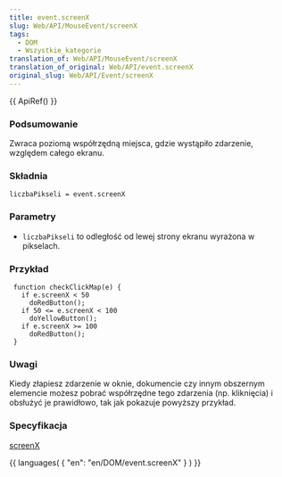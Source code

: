 ```yaml
---
title: event.screenX
slug: Web/API/MouseEvent/screenX
tags:
  - DOM
  - Wszystkie_kategorie
translation_of: Web/API/MouseEvent/screenX
translation_of_original: Web/API/event.screenX
original_slug: Web/API/Event/screenX
---
```

{{ ApiRef() }}

### Podsumowanie

Zwraca poziomą współrzędną miejsca, gdzie wystąpiło zdarzenie, względem całego ekranu.

### Składnia

    liczbaPikseli = event.screenX

### Parametry

- `liczbaPikseli` to odległość od lewej strony ekranu wyrażona w pikselach.

### Przykład

     function checkClickMap(e) {
       if e.screenX < 50
         doRedButton();
       if 50 <= e.screenX < 100
         doYellowButton();
       if e.screenX >= 100
         doRedButton();
     }

### Uwagi

Kiedy złapiesz zdarzenie w oknie, dokumencie czy innym obszernym elemencie możesz pobrać współrzędne tego zdarzenia (np. kliknięcia) i obsłużyć je prawidłowo, tak jak pokazuje powyższy przykład.

### Specyfikacja

[screenX](http://www.w3.org/TR/2000/REC-DOM-Level-2-Events-20001113/events.html#Events-MouseEvent-screenX)

{{ languages( { "en": "en/DOM/event.screenX" } ) }}
